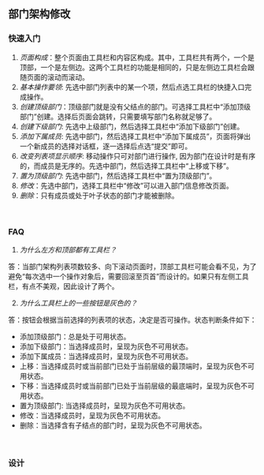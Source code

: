 ## 部门架构修改

### 快速入门
1. *页面构成*：整个页面由工具栏和内容区构成。其中，工具栏共有两个，一个是顶部，一个是左侧边。这两个工具栏的功能是相同的，只是左侧边工具栏会跟随页面的滚动而滚动。
2. *基本操作要领*: 先选中部门列表中的某一个项，然后点选工具栏的快捷入口完成操作。
3. *创建顶级部门*：顶级部门就是没有父结点的部门。可选择工具栏中“添加顶级部门”创建。选择后页面会跳转，只需要填写部门名称就足够了。
4. *创建下级部门*: 先选中上级部门，然后选择工具栏中“添加下级部门”创建。
5. *添加下属成员*: 先选中部门，然后选择工具栏中“添加下属成员”，页面将弹出一个新成员的选择对话框，逐一选择后点选“提交”即可。
6. *改变列表项显示顺序*: 移动操作只可对部门进行操作, 因为部门在设计时是有序的，而成员是无序的。先选中部门，然后选择工具栏中“上移或下移”。
7. *置为顶级部门*: 先选中部门，然后选择工具栏中“置为顶级部门”。
8. *修改*：先选中部门，选择工具栏中“修改”可以进入部门信息修改页面。
9. *删除*：只有成员或处于叶子状态的部门才能被删除。

<br/>

### FAQ
1. *为什么左方和顶部都有工具栏？*

答：当部门架构列表项数较多、向下滚动页面时，顶部工具栏可能会看不见，为了避免“每次选中一个操作对象后，需要回滚至页首”而设计的。如果只有左侧工具栏，有点不美观，因此设计了两个。



2. *为什么工具栏上的一些按钮是灰色的？*

答：按钮会根据当前选择的列表项的状态，决定是否可操作。状态判断条件如下：
* 添加顶级部门：总是处于可用状态。
* 添加下级部门：当选择成员时，呈现为灰色不可用状态。
* 添加下属成员：当选择成员时，呈现为灰色不可用状态。
* 上移：当选择成员时或当前部门已处于当前层级的最顶端时，呈现为灰色不可用状态。
* 下移：当选择成员时或当前部门已处于当前层级的最底端时，呈现为灰色不可用状态。
* 置为顶级部门: 当选择成员时，呈现为灰色不可用状态。
* 修改：当选择成员时，呈现为灰色不可用状态。
* 删除：当选择含有子结点的部门时，呈现为灰色不可用状态。

<br/>

### 设计

